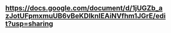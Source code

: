 ## https://docs.google.com/document/d/1jUGZb_azJotUFpmxmuUB6vBeKDIknIEAiNVfhm1JGrE/edit?usp=sharing
